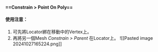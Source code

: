 
#### ==**Constrain > Point On Poly**==
#### 使用注意：
1. 可先將Locator綁在移動中的Vertex上。
2. 再將另一個Mesh *Constrain > Parent* 在Locator上。
![[Pasted image 20241027165224.png]]
